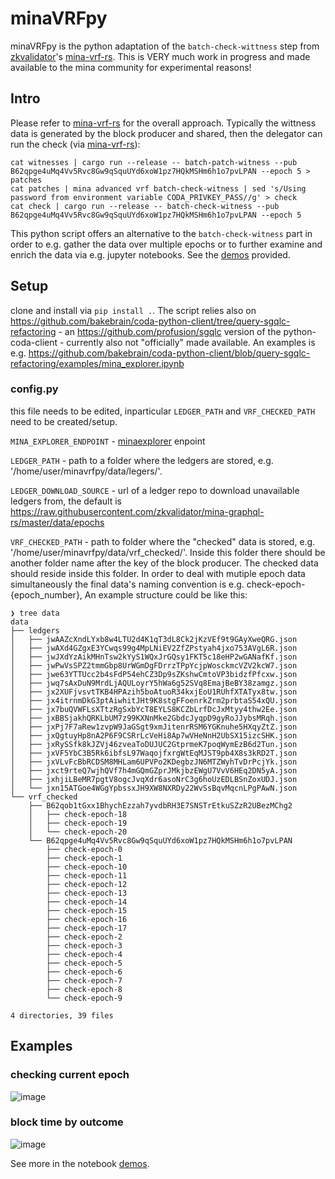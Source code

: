 # minaVRFpy

minaVRFpy is the python adaptation of the `batch-check-wittness` step from [zkvalidator]'s [mina-vrf-rs]. This is VERY much work in progress and made available to the mina community for experimental reasons!

## Intro

Please refer to [mina-vrf-rs] for the overall approach. Typically the wittness data is generated by the block producer and shared, then the delegator can run the check (via [mina-vrf-rs]):


```
cat witnesses | cargo run --release -- batch-patch-witness --pub B62qpge4uMq4Vv5Rvc8Gw9qSquUYd6xoW1pz7HQkMSHm6h1o7pvLPAN --epoch 5 > patches
cat patches | mina advanced vrf batch-check-witness | sed 's/Using password from environment variable CODA_PRIVKEY_PASS//g' > check
cat check | cargo run --release -- batch-check-witness --pub B62qpge4uMq4Vv5Rvc8Gw9qSquUYd6xoW1pz7HQkMSHm6h1o7pvLPAN --epoch 5
```

This python script offers an alternative to the `batch-check-witness` part in order to e.g. gather the data over multiple epochs or to further examine and enrich the data via e.g. jupyter notebooks. See the [demos] provided. 

## Setup

clone and install via `pip install .`. The script relies also on https://github.com/bakebrain/coda-python-client/tree/query-sgqlc-refactoring - an https://github.com/profusion/sgqlc version of the python-coda-client - currently also not "officially" made available. An examples is e.g. https://github.com/bakebrain/coda-python-client/blob/query-sgqlc-refactoring/examples/mina_explorer.ipynb

### config.py

this file needs to be edited, inparticular `LEDGER_PATH` and `VRF_CHECKED_PATH` need to be created/setup.

`MINA_EXPLORER_ENDPOINT` - [minaexplorer] enpoint  

`LEDGER_PATH` - path to a folder where the ledgers are stored, e.g. '/home/user/minavrfpy/data/legers/'.

`LEDGER_DOWNLOAD_SOURCE` - url of a ledger repo to download unavailable ledgers from, the default is https://raw.githubusercontent.com/zkvalidator/mina-graphql-rs/master/data/epochs 

`VRF_CHECKED_PATH` - path to folder where the "checked" data is stored, e.g. '/home/user/minavrfpy/data/vrf_checked/'. Inside this folder there should be another folder name after the key of the block producer. The checked data should reside inside this folder. In order to deal with mutiple epoch data simultaneously the final data's naming convention is e.g. check-epoch-{epoch_number}, An example structure could be like this:

```
❯ tree data
data
├── ledgers
│   ├── jwAAZcXndLYxb8w4LTU2d4K1qT3dL8Ck2jKzVEf9t9GAyXweQRG.json
│   ├── jwAXd4GZgxE3YCwqs99g4MpLNiEV2ZfZPstyah4jxo753AVgL6R.json
│   ├── jwJXdYzAikMHnTsw2kYyS1WQxJrGQsy1FKT5c18eHP2wGANafKf.json
│   ├── jwPwVsSPZ2tmmGbp8UrWGmDgFDrrzTPpYcjpWosckmcVZV2kcW7.json
│   ├── jwe63YTTUcc2b4sFdP54ehCZ3Dp9sZKshwCmtoVP3bidzfPfcxw.json
│   ├── jwq7sAxDuN9MrdLjAQULoyrY5hWa6g52SVq8EmajBeBY38zamgz.json
│   ├── jx2XUFjvsvtTKB4HPAzih5boAtuoR34kxjEoU1RUhfXTATyx8tw.json
│   ├── jx4itrnmDkG3ptAiwhitJHt9K8stgFFoenrkZrm2prbtaS54xQU.json
│   ├── jx7buQVWFLsXTtzRgSxbYcT8EYLS8KCZbLrfDcJxMtyy4thw2Ee.json
│   ├── jxBBSjakhQRKLbUM7z99KXNnMke2GbdcJyqpD9gyRoJJybsMRqh.json
│   ├── jxPj7F7aRew1zvpW9JaGSgt9xmJitenrRSM6YGKnuhe5HXqyZtZ.json
│   ├── jxQgtuyHp8nA2P6F9CSRrLcVeHi8Ap7wVHeNnH2UbSX15izcSHK.json
│   ├── jxRySSfk8kJZVj46zveaToDUJUC2GtprmeK7poqWymEzB6d2Tun.json
│   ├── jxVF5YbC3B5Rk6ibfsL97WaqojfxrgWtEqMJST9pb4X8s3kRD2T.json
│   ├── jxVLvFcBbRCDSM8MHLam6UPVPo2KDegbzJN6MTZWyhTvDrPcjYk.json
│   ├── jxct9rteQ7wjhQVf7h4mGQmGZprJMkjbzEWgU7VvV6HEq2DN5yA.json
│   ├── jxhjiLBeMR7pgtV8ogcJvqXdr6asoNrC3g6hoUzEDLBSnZoxUDJ.json
│   └── jxn15ATGoe4WGgYpbssxJH9XW8NXRDy22WvSsBqvMqcnLPgPAwN.json
└── vrf_checked
    ├── B62qob1tGxx1BhychEzzah7yvdbRH3E7SNSTrEtkuSZzR2UBezMChg2
    │   ├── check-epoch-18
    │   ├── check-epoch-19
    │   └── check-epoch-20
    └── B62qpge4uMq4Vv5Rvc8Gw9qSquUYd6xoW1pz7HQkMSHm6h1o7pvLPAN
        ├── check-epoch-0
        ├── check-epoch-1
        ├── check-epoch-10
        ├── check-epoch-11
        ├── check-epoch-12
        ├── check-epoch-13
        ├── check-epoch-14
        ├── check-epoch-15
        ├── check-epoch-16
        ├── check-epoch-17
        ├── check-epoch-2
        ├── check-epoch-3
        ├── check-epoch-4
        ├── check-epoch-5
        ├── check-epoch-6
        ├── check-epoch-7
        ├── check-epoch-8
        └── check-epoch-9

4 directories, 39 files
```

## Examples

### checking current epoch

![image](https://drive.google.com/uc?export=view&id=1W8xmB3MTmQJejJKcumsxOoQtN1YmAmf9)

###  block time by outcome

![image](https://drive.google.com/uc?export=view&id=1cUtwPaH6-5wPYJxCr_Xz_OlPjP3Y86-g)

See more in the notebook [demos]. 


[zkvalidator]: https://zkvalidator.com/
[mina-vrf-rs]: https://github.com/zkvalidator/mina-vrf-rs
[minaexplorer]: https://minaexplorer.com/
[demos]: https://github.com/bakebrain/minavrfpy/tree/main/examples
